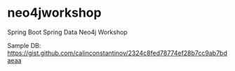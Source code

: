 # neo4jworkshop
Spring Boot Spring Data Neo4j Workshop

Sample DB:
https://gist.github.com/calinconstantinov/2324c8fed78774ef28b7cc9ab7bdaeaa
